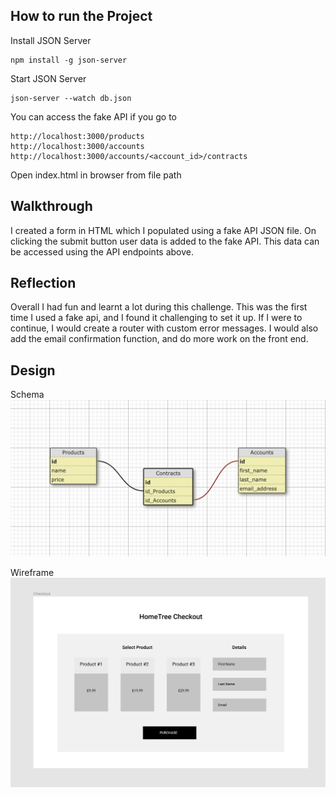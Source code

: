## How to run the Project

Install JSON Server

```
npm install -g json-server
```

Start JSON Server

```
json-server --watch db.json
```

You can access the fake API if you go to
```
http://localhost:3000/products
http://localhost:3000/accounts
http://localhost:3000/accounts/<account_id>/contracts
```

Open index.html in browser from file path

## Walkthrough

I created a form in HTML which I populated using a fake API JSON file. On clicking the submit button user data is added to the fake API. This data can be accessed using the API endpoints above.

## Reflection

Overall I had fun and learnt a lot during this challenge. This was the first time I used a fake api, and I found it challenging to set it up. If I were to continue, I would create a router with custom error messages. I would also add the email confirmation function, and do more work on the front end.

## Design

Schema
![alt text](https://github.com/vandaadams/ht-checkout-challenge/blob/master/images/Screenshot%202020-03-29%20at%2013.25.40.png)

Wireframe
![alt text](https://github.com/vandaadams/ht-checkout-challenge/blob/master/images/Screenshot%202020-03-28%20at%2010.50.39.png)
